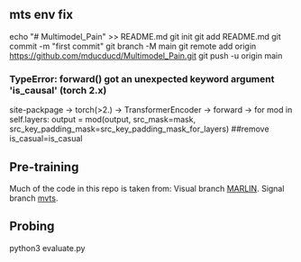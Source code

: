 ## mts env fix
echo "# Multimodel_Pain" >> README.md
git init
git add README.md
git commit -m "first commit"
git branch -M main
git remote add origin https://github.com/mducducd/Multimodel_Pain.git
git push -u origin main
### TypeError: forward() got an unexpected keyword argument 'is_causal' (torch 2.x)
site-packpage -> torch(>2.) -> TransformerEncoder -> forward -> for mod in self.layers:
            output = mod(output, src_mask=mask, src_key_padding_mask=src_key_padding_mask_for_layers) ##remove is_casual=is_casual

## Pre-training
Much of the code in this repo is taken from:
Visual branch [MARLIN](https://github.com/ControlNet/MARLIN).
Signal branch [mvts]([https://github.com/ControlNet/MARLIN](https://github.com/gzerveas/mvts_transformer)).

## Probing
python3 evaluate.py

